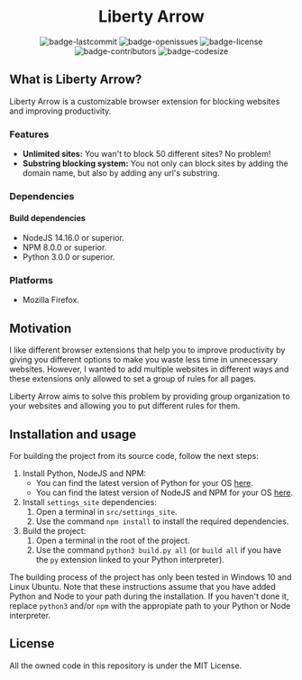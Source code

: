 <h1 align="center">Liberty Arrow</h1>

<p align="center">
  <img alt="badge-lastcommit" src="https://img.shields.io/github/last-commit/GaryStriving/Liberty-Arrow?style=for-the-badge">
  <img alt="badge-openissues" src="https://img.shields.io/github/issues-raw/GaryStriving/Liberty-Arrow?style=for-the-badge">
  <img alt="badge-license" src="https://img.shields.io/github/license/GaryStriving/Liberty-Arrow?style=for-the-badge">
  <img alt="badge-contributors" src="https://img.shields.io/github/contributors/GaryStriving/Liberty-Arrow?style=for-the-badge">
  <img alt="badge-codesize" src="https://img.shields.io/github/languages/code-size/GaryStriving/Liberty-Arrow?style=for-the-badge">
</p>

## What is Liberty Arrow?
Liberty Arrow is a customizable browser extension for blocking websites and improving productivity.

### Features
- **Unlimited sites:** You wan't to block 50 different sites? No problem!
- **Substring blocking system:** You not only can block sites by adding the domain name, but also by adding any url's substring.

### Dependencies
#### Build dependencies
- NodeJS 14.16.0 or superior.
- NPM 8.0.0 or superior.
- Python 3.0.0 or superior.

### Platforms
- Mozilla Firefox.

## Motivation
I like different browser extensions that help you to improve productivity by giving you different options to make you waste less time in unnecessary websites. However, I wanted to add multiple websites in different ways and these extensions only allowed to set a group of rules for all pages.

Liberty Arrow aims to solve this problem by providing group organization to your websites and allowing you to put different rules for them.

## Installation and usage
For building the project from its source code, follow the next steps:
1. Install Python, NodeJS and NPM:
   - You can find the latest version of Python for your OS [here](https://www.python.org/downloads/).
   - You can find the latest version of NodeJS and NPM for your OS [here](https://nodejs.org/en/download/).
2. Install `settings_site` dependencies:
   1. Open a terminal in `src/settings_site`.
   2. Use the command `npm install` to install the required dependencies.
3. Build the project:
   1. Open a terminal in the root of the project.
   2. Use the command `python3 build.py all` (or `build all` if you have the `py` extension linked to your Python interpreter).

The building process of the project has only been tested in Windows 10 and Linux Ubuntu. Note that these instructions assume that you have added Python and Node to your path during the installation. If you haven't done it, replace `python3` and/or `npm` with the appropiate path to your Python or Node interpreter.

## License
All the owned code in this repository is under the MIT License.
